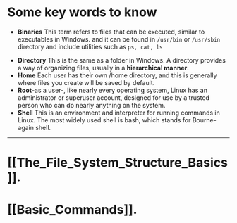 
# Some key words to know
- **Binaries** This term refers to files that can be executed, similar to executables in Windows. and it can be found in `/usr/bin` or `/usr/sbin` directory and include utilities such as `ps, cat, ls`
* **Directory** This is the same as a folder in Windows. A directory provides a way of organizing files, usually in a **hierarchical manner**.
* **Home** Each user has their own /home directory, and this is generally where files you create will be saved by default.
* **Root**-as a user-, like nearly every operating system, Linux has an administrator or superuser account, designed for use by a trusted person who can do nearly anything on the system.
* **Shell** This is an environment and interpreter for running commands in Linux. The most widely used shell is bash, which stands for Bourne-again shell.
---
# [[The_File_System_Structure_Basics]].
# [[Basic_Commands]].
